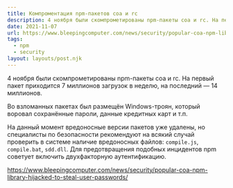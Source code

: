 ```yaml
---
title: Компроментация npm-пакетов coa и rc
description: 4 ноября были скомпрометированы npm-пакеты coa и rc. На первый пакет приходится 7 миллионов загрузок в неделю, на последний — 14 миллионов
date: 2021-11-07
url: https://www.bleepingcomputer.com/news/security/popular-coa-npm-library-hijacked-to-steal-user-passwords/
tags:
  - npm 
  - security
layout: layouts/post.njk
---
```

4 ноября были скомпрометированы npm-пакеты coa и rc. На первый пакет приходится 7 миллионов загрузок в неделю, на последний — 14 миллионов.

Во взломанных пакетах был размещён Windows-троян, который воровал сохранённые пароли, данные кредитных карт и т.п.

На данный момент вредоносные версии пакетов уже удалены, но специалисты по безопасности рекомендуют на всякий случай проверить в системе наличие вредоносных файлов: `compile.js`, `compile.bat`, `sdd.dll`. Для предотвращения подобных инцидентов npm советует включить двухфакторную аутентификацию.

https://www.bleepingcomputer.com/news/security/popular-coa-npm-library-hijacked-to-steal-user-passwords/
